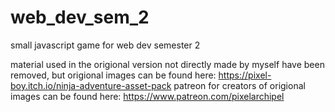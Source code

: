 # web_dev_sem_2
small javascript game for web dev semester 2

material used in the origional version not directly made by myself have been removed, but origional images can be found here: https://pixel-boy.itch.io/ninja-adventure-asset-pack
patreon for creators of origional images can be found here: https://www.patreon.com/pixelarchipel
